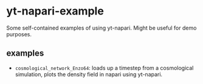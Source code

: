 # yt-napari-example

Some self-contained examples of using yt-napari. Might be useful for demo purposes.

## examples

* `cosmological_network_Enzo64`: loads up a timestep from a cosmological simulation, plots the density field in napari using yt-napari.
